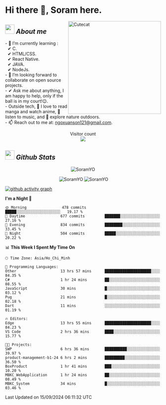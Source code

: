 # Hi there 👋, Soram here. 
 
<img align="right" width=300px alt="Cutecat" src="https://c.tenor.com/K33MDwMai28AAAAC/nyochio-d4dj.gif" />

## <img src="https://c.tenor.com/q8EQYnb8VLcAAAAi/re-zero.gif" width="30px">&nbsp;***About me***
 
\- 🌱 I’m currently learning :
  <br> &nbsp; ✔ C.
  <br> &nbsp; ✔ HTML/CSS.
  <br> &nbsp; ✔ React Native.
  <br> &nbsp; ✔ JAVA.
   <br> &nbsp; ✔ NodeJs.
<br> \- 👯 I’m looking forward to collaborate on open source projects.
<br> \- ✔ Ask me about anything, I am happy to help, only if the ball is in my court!😉.
<br> \- Outside tech,  📖 I love to read manga and watch anime, 🎵 listen to music, and 🌴 explore nature outdoors.
<br> \- 📫 Reach out to me at: ngoxuanson121@gmail.com.

<p align="center"> 
  Visitor count<br>
  <img src="https://profile-counter.glitch.me/SoramYO/count.svg" />
</p>

## <img src="https://c.tenor.com/moaQHad4VcMAAAAi/ram-dance.gif" width="30px">&nbsp;***Github Stats***
<p align="center"> <img src="https://komarev.com/ghpvc/?username=SoramYO" alt="SoramYO" /> </p>

<p align="center">&nbsp;<img align="center" src="https://github-readme-stats.vercel.app/api?username=SoramYO&theme=gotham&show_icons=true" alt="SoramYO" />

<img align="center" src="http://github-readme-streak-stats.herokuapp.com?user=SoramYO&theme=gotham&hide_border=true&date_format=M%20j%5B%2C%20Y%5D" alt="SoramYO" />


[![github activity graph](https://github-readme-activity-graph.vercel.app/graph?username=SoramYO&theme=tokyo-night)](https://github.com/SoramYO/github-readme-activity-graph)


<!--START_SECTION:waka-->
**I'm a Night 🦉** 

```text
🌞 Morning                478 commits         █████░░░░░░░░░░░░░░░░░░░░   19.17 % 
🌆 Daytime                677 commits         ███████░░░░░░░░░░░░░░░░░░   27.16 % 
🌃 Evening                834 commits         ████████░░░░░░░░░░░░░░░░░   33.45 % 
🌙 Night                  504 commits         █████░░░░░░░░░░░░░░░░░░░░   20.22 % 
```


📊 **This Week I Spent My Time On** 

```text
🕑︎ Time Zone: Asia/Ho_Chi_Minh

💬 Programming Languages: 
Other                    13 hrs 57 mins      █████████████████████░░░░   84.35 % 
C#                       1 hr 24 mins        ██░░░░░░░░░░░░░░░░░░░░░░░   08.55 % 
JavaScript               30 mins             █░░░░░░░░░░░░░░░░░░░░░░░░   03.12 % 
Pug                      21 mins             █░░░░░░░░░░░░░░░░░░░░░░░░   02.18 % 
Dart                     11 mins             ░░░░░░░░░░░░░░░░░░░░░░░░░   01.19 % 

🔥 Editors: 
Edge                     13 hrs 55 mins      █████████████████████░░░░   84.23 % 
VS Code                  2 hrs 36 mins       ████░░░░░░░░░░░░░░░░░░░░░   15.77 % 

🐱‍💻 Projects: 
SWP                      6 hrs 36 mins       ██████████░░░░░░░░░░░░░░░   39.97 % 
product-management-b1-24 6 hrs 2 mins        █████████░░░░░░░░░░░░░░░░   36.50 % 
BoxProduct               1 hr 41 mins        ███░░░░░░░░░░░░░░░░░░░░░░   10.20 % 
MBKC_WebApplication      1 hr 24 mins        ██░░░░░░░░░░░░░░░░░░░░░░░   08.49 % 
MBKC_System              34 mins             █░░░░░░░░░░░░░░░░░░░░░░░░   03.46 % 
```


 Last Updated on 15/09/2024 06:11:32 UTC
<!--END_SECTION:waka-->
